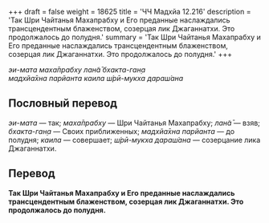 +++
draft = false
weight = 18625
title = 'ЧЧ Мадхйа 12.216'
description = 'Так Шри Чайтанья Махапрабху и Его преданные наслаждались трансцендентным блаженством, созерцая лик Джаганнатхи. Это продолжалось до полудня.'
summary = 'Так Шри Чайтанья Махапрабху и Его преданные наслаждались трансцендентным блаженством, созерцая лик Джаганнатхи. Это продолжалось до полудня.'
+++

_эи-мата маха̄прабху лан̃а̄ бхакта-ган̣а  
мадхйа̄хна парйанта каила ш́рӣ-мукха дараш́ана_

## Пословный перевод

_эи_\-_мата_ — так; _маха̄прабху_ — Шри Чайтанья Махапрабху; _лан̃а̄_ — взяв; _бхакта_\-_ган̣а_ — Своих приближенных; _мадхйа̄хна_ _парйанта_ — до полудня; _каила_ — совершает; _ш́рӣ_\-_мукха_ _дараш́ана_ — созерцание лика Джаганнатхи.

## Перевод

**Так Шри Чайтанья Махапрабху и Его преданные наслаждались трансцендентным блаженством, созерцая лик Джаганнатхи. Это продолжалось до полудня.**
